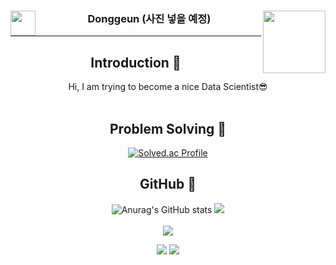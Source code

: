 
<div align="center">    
<img align="left" width="40" src="https://user-images.githubusercontent.com/75469131/213887734-1f8f0fb6-4395-4aa6-b828-3b44b96d8f0f.gif" />
<img align="right" height="100" src="https://user-images.githubusercontent.com/75469131/213887495-9953614d-3516-4781-98a2-17908e379c4f.gif" /></a>

  ### Donggeun (사진 넣을 예정)
  
  ---
  
  <div align=center>
<!--소개-->

## Introduction :raised_hands:
Hi, I am trying to become a nice Data Scientist😎
<br/><br/>
    
  
 
 <!-- <h2> Algorithm </h2> -->
 ## Problem Solving :muscle: 
 </a>
  
 [![Solved.ac Profile](http://mazassumnida.wtf/api/generate_badge?boj=kdk7854)](https://solved.ac/kdk7854)</br>
 
 ## GitHub :muscle:
 </a>
 
![Anurag's GitHub stats](https://github-readme-stats.vercel.app/api?username=kangdg94&show_icons=true&theme=radical)
<img align="centerleft" src="https://github-readme-stats.vercel.app/api/top-langs/?username=seondal&theme=dracula&exclude_repo=clone-web-scrapper,clone-zoom&hide=Procfile&layout=compact&langs_count=10"/></br>
</br>
<img src="https://img.shields.io/badge/Dalchive-ffffff?style=flat-square&logo=notion&logoColor=black"/></br>

 
<img src="https://img.shields.io/badge/seondal.log-3DDC84?style=flat-square&logo=Velog&logoColor=white"/></a>
<img src="https://img.shields.io/badge/Seondalgorithm-E5511E?style=flat-square&logo=Tistory&logoColor=white"/></a>

</div>
